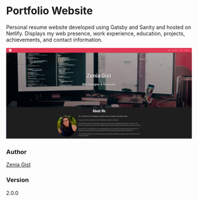 # Portfolio Website

Personal resume website developed using Gatsby and Sanity and hosted on Netlify.
Displays my web presence, work experience, education, projects, achievements, and contact information.

![Portfolio Img](./static/my-portfolio.png)

### Author

[Zenia Gist](https://zeniagist.github.io)

### Version

2.0.0
